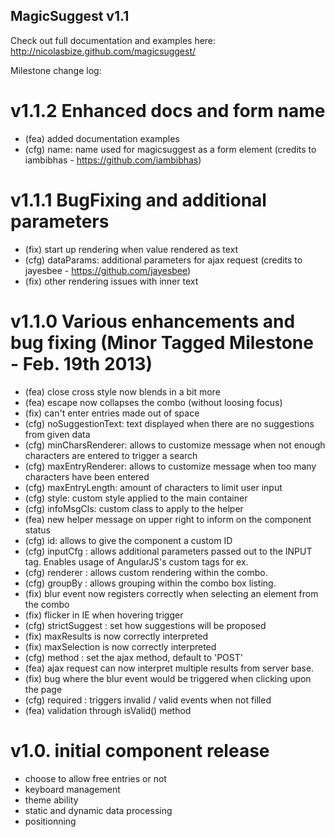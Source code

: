 MagicSuggest v1.1
--------------------------

Check out full documentation and examples here: http://nicolasbize.github.com/magicsuggest/

Milestone change log:

v1.1.2  Enhanced docs and form name
===================================
- (fea) added documentation examples
- (cfg) name: name used for magicsuggest as a form element (credits to iambibhas - https://github.com/iambibhas)

v1.1.1  BugFixing and additional parameters
===========================================
- (fix) start up rendering when value rendered as text
- (cfg) dataParams: additional parameters for ajax request (credits to jayesbee - https://github.com/jayesbee)
- (fix) other rendering issues with inner text

v1.1.0 Various enhancements and bug fixing (Minor Tagged Milestone - Feb. 19th 2013)
====================================================================================
- (fea) close cross style now blends in a bit more
- (fea) escape now collapses the combo (without loosing focus)
- (fix) can't enter entries made out of space
- (cfg) noSuggestionText: text displayed when there are no suggestions from given data
- (cfg) minCharsRenderer: allows to customize message when not enough characters are entered to trigger a search
- (cfg) maxEntryRenderer: allows to customize message when too many characters have been entered
- (cfg) maxEntryLength: amount of characters to limit user input
- (cfg) style: custom style applied to the main container
- (cfg) infoMsgCls: custom class to apply to the helper
- (fea) new helper message on upper right to inform on the component status
- (cfg) id: allows to give the component a custom ID
- (cfg) inputCfg : allows additional parameters passed out to the INPUT tag. Enables usage of AngularJS's custom tags for ex.
- (cfg) renderer : allows custom rendering within the combo.
- (cfg) groupBy : allows grouping within the combo box listing.
- (fix) blur event now registers correctly when selecting an element from the combo
- (fix) flicker in IE when hovering trigger
- (cfg) strictSuggest : set how suggestions will be proposed
- (fix) maxResults is now correctly interpreted
- (fix) maxSelection is now correctly interpreted
- (cfg) method : set the ajax method, default to 'POST'
- (fea) ajax request can now interpret multiple results from server base.
- (fix) bug where the blur event would be triggered when clicking upon the page
- (cfg) required : triggers invalid / valid events when not filled
- (fea) validation through isValid() method

v1.0. initial component release
===============================
- choose to allow free entries or not
- keyboard management
- theme ability
- static and dynamic data processing
- positionning